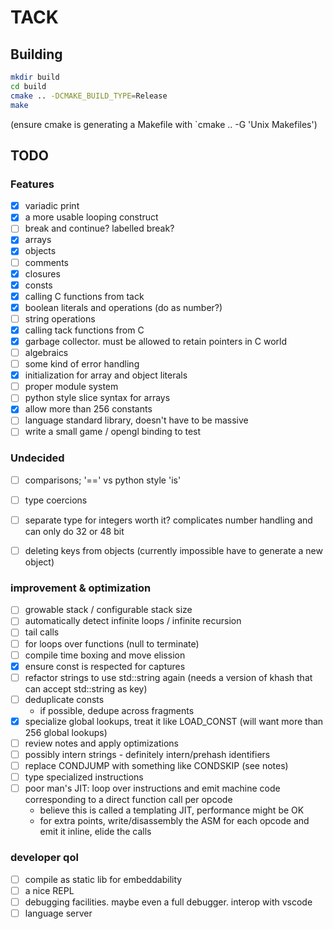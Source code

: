 # TACK

## Building

```bash
mkdir build
cd build
cmake .. -DCMAKE_BUILD_TYPE=Release
make
```

(ensure cmake is generating a Makefile with `cmake .. -G 'Unix Makefiles')


## TODO

### Features
- [x] variadic print
- [x] a more usable looping construct
- [ ] break and continue? labelled break?
- [x] arrays
- [x] objects
- [ ] comments
- [x] closures
- [x] consts
- [x] calling C functions from tack
- [x] boolean literals and operations (do as number?)
- [ ] string operations
- [x] calling tack functions from C
- [x] garbage collector. must be allowed to retain pointers in C world
- [ ] algebraics
- [ ] some kind of error handling
- [x] initialization for array and object literals
- [ ] proper module system
- [ ] python style slice syntax for arrays
- [x] allow more than 256 constants
- [ ] language standard library, doesn't have to be massive
- [ ] write a small game / opengl binding to test

### Undecided
- [ ] comparisons; '==' vs python style 'is'
- [ ] type coercions
- [ ] separate type for integers worth it? complicates number handling and can only do 32 or 48 bit
- [ ] deleting keys from objects (currently impossible have to generate a new object)


### improvement & optimization
- [ ] growable stack / configurable stack size
- [ ] automatically detect infinite loops / infinite recursion
- [ ] tail calls
- [ ] for loops over functions (null to terminate)
- [ ] compile time boxing and move elission
- [x] ensure const is respected for captures
- [ ] refactor strings to use std::string again (needs a version of khash that can accept std::string as key)
- [ ] deduplicate consts
    - if possible, dedupe across fragments
- [x] specialize global lookups, treat it like LOAD_CONST (will want more than 256 global lookups)
- [ ] review notes and apply optimizations
- [ ] possibly intern strings - definitely intern/prehash identifiers
- [ ] replace CONDJUMP with something like CONDSKIP (see notes)
- [ ] type specialized instructions
- [ ] poor man's JIT: loop over instructions and emit machine code corresponding to a direct function call per opcode
    - believe this is called a templating JIT, performance might be OK
    - for extra points, write/disassembly the ASM for each opcode and emit it inline, elide the calls



### developer qol
- [ ] compile as static lib for embeddability
- [ ] a nice REPL
- [ ] debugging facilities. maybe even a full debugger. interop with vscode
- [ ] language server
